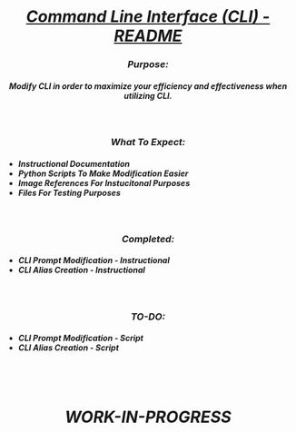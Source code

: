 <!-- Title -->
<head>
    <h1 align="center"><b><u><i>
        Command Line Interface (CLI) - README
    </h1></b></u></i>
</head>





<!-- Purpose -->
<head>
    <h3 align="center"><b><i>
        Purpose:
    </h3></b></i>
</head>
<h5 align="center">
Modify CLI in order to maximize your efficiency
and effectiveness when utilizing CLI.
</h5>
<br>





<!-- What To Expect -->
<head>
    <h3 align="center"><b><i>
        What To Expect:
    </h3></b></i>
</head>
<ul>
    <h5>
        <li>Instructional Documentation</li>
        <li>Python Scripts To Make Modification Easier</li>
        <li>Image References For Instucitonal Purposes</li>
        <li>Files For Testing Purposes</li>
    </h5>
</ul>
<br>




<!-- Completed -->
<head>
    <h3 align="center"><b><i>
        Completed:
    </h3></b></i>
</head>
<ul>
    <h5>
        <li>CLI Prompt Modification - Instructional</li>
        <li>CLI Alias Creation - Instructional</li>
    </h5>
</ul>
<br>





<!-- TO-DO -->
<head>
    <h3 align="center"><b><i>
        TO-DO:
    </h3>
</head>
<ul>
    <h5>
        <li>CLI Prompt Modification - Script</li>
        <li>CLI Alias Creation - Script</li>
    </h5>
</ul>
<br><br>





<!-- Disclaimers -->
<head>
    <h1 align="center">
        WORK-IN-PROGRESS
    </h1>
</head>